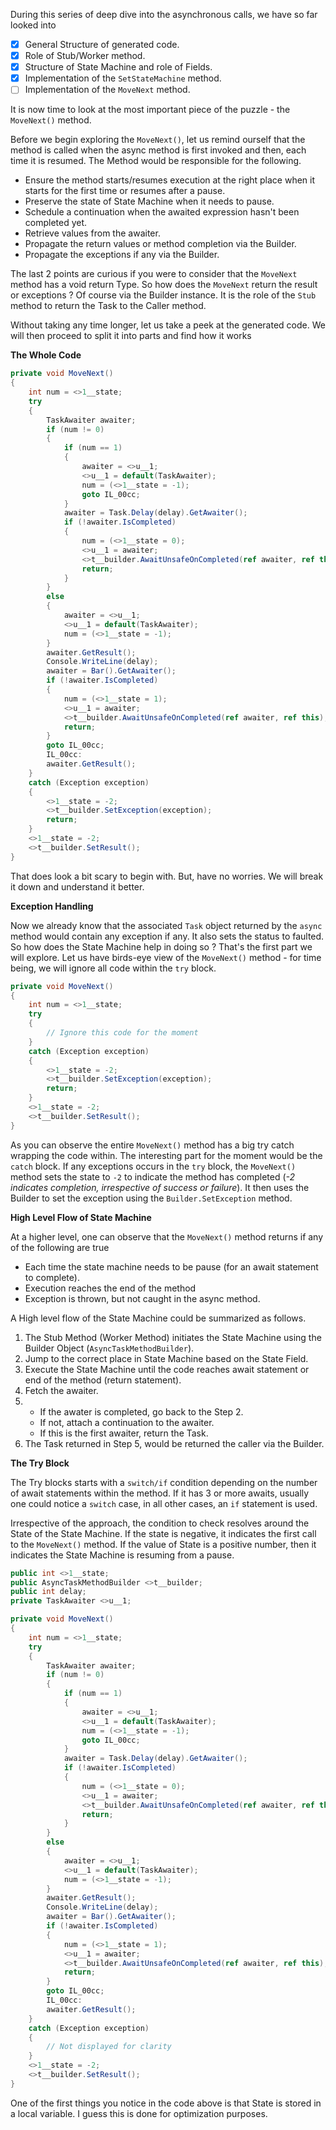 During this series of deep dive into the asynchronous calls, we have so far looked into

- [x] General Structure of generated code.
- [x] Role of Stub/Worker method.
- [x] Structure of State Machine and role of Fields.
- [x] Implementation of the `SetStateMachine` method.
- [ ] Implementation of the `MoveNext` method.

It is now time to look at the most important piece of the puzzle - the `MoveNext()` method.

Before we begin exploring the `MoveNext()`, let us remind ourself that the method is called when the async method is first invoked and then, each time it is resumed. The Method would be responsible for the following.

- Ensure the method starts/resumes execution at the right place when it starts for the first time or resumes after a pause.
- Preserve the state of State Machine when it needs to pause.
- Schedule a continuation when the awaited expression hasn't been completed yet.
- Retrieve values from the awaiter.
- Propagate the return values or method completion via the Builder.
- Propagate the exceptions if any via the Builder.

The last 2 points are curious if you were to consider that the `MoveNext` method has a void return Type. So how does the `MoveNext` return the result or exceptions ? Of course via the Builder instance. It is the role of the `Stub` method to return the Task to the Caller method.

Without taking any time longer, let us take a peek at the generated code. We will then proceed to split it into parts and find how it works

**The Whole Code**

```csharp
private void MoveNext()
{
    int num = <>1__state;
    try
    {
        TaskAwaiter awaiter;
        if (num != 0)
        {
            if (num == 1)
            {
                awaiter = <>u__1;
                <>u__1 = default(TaskAwaiter);
                num = (<>1__state = -1);
                goto IL_00cc;
            }
            awaiter = Task.Delay(delay).GetAwaiter();
            if (!awaiter.IsCompleted)
            {
                num = (<>1__state = 0);
                <>u__1 = awaiter;
                <>t__builder.AwaitUnsafeOnCompleted(ref awaiter, ref this);
                return;
            }
        }
        else
        {
            awaiter = <>u__1;
            <>u__1 = default(TaskAwaiter);
            num = (<>1__state = -1);
        }
        awaiter.GetResult();
        Console.WriteLine(delay);
        awaiter = Bar().GetAwaiter();
        if (!awaiter.IsCompleted)
        {
            num = (<>1__state = 1);
            <>u__1 = awaiter;
            <>t__builder.AwaitUnsafeOnCompleted(ref awaiter, ref this);
            return;
        }
        goto IL_00cc;
        IL_00cc:
        awaiter.GetResult();
    }
    catch (Exception exception)
    {
        <>1__state = -2;
        <>t__builder.SetException(exception);
        return;
    }
    <>1__state = -2;
    <>t__builder.SetResult();
}
```

That does look a bit scary to begin with. But, have no worries. We will break it down and understand it better.

**Exception Handling**

Now we already know that the associated `Task` object returned by the `async` method would contain any exception if any. It also sets the status to faulted. So how does the State Machine help in doing so ? That's the first part we will explore. Let us have birds-eye view of the `MoveNext()` method - for time being, we will ignore all code within the `try` block.

```csharp
private void MoveNext()
{
    int num = <>1__state;
    try
    {
        // Ignore this code for the moment
    }
    catch (Exception exception)
    {
        <>1__state = -2;
        <>t__builder.SetException(exception);
        return;
    }
    <>1__state = -2;
    <>t__builder.SetResult();
}
```

As you can observe the entire `MoveNext()` method has a big try catch wrapping the code within. The interesting part for the moment would be the `catch` block. If any exceptions occurs in the `try` block, the `MoveNext()` method sets the state to `-2` to indicate the method has completed (_-2 indicates completion, irrespective of success or failure_). It then uses the Builder to set the exception using the `Builder.SetException` method.

**High Level Flow of State Machine**

At a higher level, one can observe that the `MoveNext()` method returns if any of the following are true

- Each time the state machine needs to be pause (for an await statement to complete).
- Execution reaches the end of the method
- Exception is thrown, but not caught in the async method.

A High level flow of the State Machine could be summarized as follows.

1. The Stub Method (Worker Method) initiates the State Machine using the Builder Object (`AsyncTaskMethodBuilder`).
2. Jump to the correct place in State Machine based on the State Field.
3. Execute the State Machine until the code reaches await statement or end of the method (return statement).
4. Fetch the awaiter.
5. - If the awater is completed, go back to the Step 2.
   - If not, attach a continuation to the awaiter.
   - If this is the first awaiter, return the Task.
6. The Task returned in Step 5, would be returned the caller via the Builder.

**The Try Block**

The Try blocks starts with a `switch/if` condition depending on the number of await statements within the method. If it has 3 or more awaits, usually one could notice a `switch` case, in all other cases, an `if` statement is used.

Irrespective of the approach, the condition to check resolves around the State of the State Machine. If the state is negative, it indicates the first call to the `MoveNext()` method. If the value of State is a positive number, then it indicates the State Machine is resuming from a pause.

```csharp
public int <>1__state;
public AsyncTaskMethodBuilder <>t__builder;
public int delay;
private TaskAwaiter <>u__1;

private void MoveNext()
{
    int num = <>1__state;
    try
    {
        TaskAwaiter awaiter;
        if (num != 0)
        {
            if (num == 1)
            {
                awaiter = <>u__1;
                <>u__1 = default(TaskAwaiter);
                num = (<>1__state = -1);
                goto IL_00cc;
            }
            awaiter = Task.Delay(delay).GetAwaiter();
            if (!awaiter.IsCompleted)
            {
                num = (<>1__state = 0);
                <>u__1 = awaiter;
                <>t__builder.AwaitUnsafeOnCompleted(ref awaiter, ref this);
                return;
            }
        }
        else
        {
            awaiter = <>u__1;
            <>u__1 = default(TaskAwaiter);
            num = (<>1__state = -1);
        }
        awaiter.GetResult();
        Console.WriteLine(delay);
        awaiter = Bar().GetAwaiter();
        if (!awaiter.IsCompleted)
        {
            num = (<>1__state = 1);
            <>u__1 = awaiter;
            <>t__builder.AwaitUnsafeOnCompleted(ref awaiter, ref this);
            return;
        }
        goto IL_00cc;
        IL_00cc:
        awaiter.GetResult();
    }
    catch (Exception exception)
    {
        // Not displayed for clarity
    }
    <>1__state = -2;
    <>t__builder.SetResult();
}
```

One of the first things you notice in the code above is that State is stored in a local variable. I guess this is done for optimization purposes.
